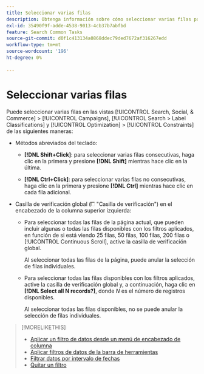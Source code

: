```yaml
---
title: Seleccionar varias filas
description: Obtenga información sobre cómo seleccionar varias filas para poder realizar la misma acción en todas ellas.
exl-id: 35490f9f-adde-4538-9013-4cb37b7abfbd
feature: Search Common Tasks
source-git-commit: d0f1c413134a0868ddec79ded7672af316267edd
workflow-type: tm+mt
source-wordcount: '196'
ht-degree: 0%

---
```


# Seleccionar varias filas

Puede seleccionar varias filas en las vistas [!UICONTROL Search, Social, & Commerce] > [!UICONTROL Campaigns], [!UICONTROL Search > Label Classifications] y [!UICONTROL Optimization] > [!UICONTROL Constraints] de las siguientes maneras:

* Métodos abreviados del teclado:

   * **[!DNL Shift+Click]**: para seleccionar varias filas consecutivas, haga clic en la primera y presione **[!DNL Shift]** mientras hace clic en la última.

   * **[!DNL Ctrl+Click]**: para seleccionar varias filas no consecutivas, haga clic en la primera y presione **[!DNL Ctrl]** mientras hace clic en cada fila adicional.

* Casilla de verificación global (![Casilla de verificación](/help/search-social-commerce/assets/check-box.png) &quot;Casilla de verificación&quot;) en el encabezado de la columna superior izquierda:

   * Para seleccionar todas las filas de la página actual, que pueden incluir algunas o todas las filas disponibles con los filtros aplicados, en función de si está viendo 25 filas, 50 filas, 100 filas, 200 filas o [!UICONTROL Continuous Scroll], active la casilla de verificación global.

     Al seleccionar todas las filas de la página, puede anular la selección de filas individuales.

   * Para seleccionar todas las filas disponibles con los filtros aplicados, active la casilla de verificación global y, a continuación, haga clic en **[!DNL Select all N records?]**, donde *N* es el número de registros disponibles.

     Al seleccionar todas las filas disponibles, no se puede anular la selección de filas individuales.

>[!MORELIKETHIS]
>
>* [Aplicar un filtro de datos desde un menú de encabezado de columna](../data-views/ad-hoc-settings/column-filter-apply-from-column-heading.md)
>* [Aplicar filtros de datos de la barra de herramientas](../data-views/ad-hoc-settings/column-filter-apply-from-toolbar.md)
>* [Filtrar datos por intervalo de fechas](../data-views/ad-hoc-settings/date-filter.md)
>* [Quitar un filtro](../data-views/ad-hoc-settings/column-filter-remove.md)
